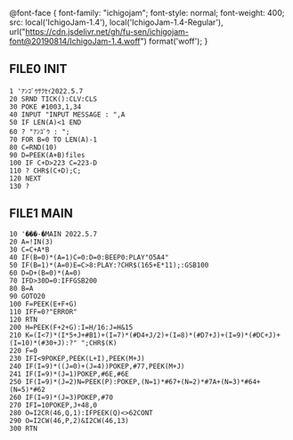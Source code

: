 @font-face
{
    font-family: "ichigojam";
    font-style: normal;
    font-weight: 400;
    src: local('IchigoJam-1.4'), local('IchigoJam-1.4-Regular'),
         url("https://cdn.jsdelivr.net/gh/fu-sen/ichigojam-font@20190814/IchigoJam-1.4.woff") format('woff');
}

## FILE0 INIT

```"ichigojam"
1 'ｱﾝｺﾞｳｻｸｾｲ2022.5.7
20 SRND TICK():CLV:CLS
30 POKE #1003,1,34
40 INPUT "INPUT MESSAGE : ",A
50 IF LEN(A)<1 END
60 ? "ｱﾝｺﾞｳ : ";
70 FOR B=0 TO LEN(A)-1
80 C=RND(10)
90 D=PEEK(A+B)files
100 IF C+D>223 C=223-D
110 ? CHR$(C+D);C;
120 NEXT
130 ?
```

## FILE1 MAIN

```ichigojam
10 '���-�MAIN 2022.5.7
20 A=!IN(3)
30 C=C+A*B
40 IF(B=0)*(A=1)C=0:D=0:BEEP0:PLAY"O5A4"
50 IF(B=1)*(A=0)E=C>8:PLAY:?CHR$(165+E*11);:GSB100
60 D=D+(B=0)*(A=0)
70 IFD>30D=0:IFFGSB200
80 B=A
90 GOTO20
100 F=PEEK(E+F+G)
110 IFF=0?"ERROR"
120 RTN
200 H=PEEK(F+2+G):I=H/16:J=H&15
210 K=(I<7)*(I*5+J+#B1)+(I=7)*(#D4+J/2)+(I=8)*(#D7+J)+(I=9)*(#DC+J)+(I=10)*(#30+J):?" ";CHR$(K)
220 F=0
230 IFI<9POKEP,PEEK(L+I),PEEK(M+J)
240 IF(I=9)*((J=0)+(J=4))POKEP,#77,PEEK(M+J)
241 IF(I=9)*(J=1)POKEP,#6E,#6E
250 IF(I=9)*(J=2)N=PEEK(P):POKEP,(N=1)*#67+(N=2)*#7A+(N=3)*#64+(N=5)*#62
260 IF(I=9)*(J=3)POKEP,#70
270 IFI=10POKEP,J+48,0
280 O=I2CR(46,Q,1):IFPEEK(Q)<>62CONT
290 O=I2CW(46,P,2)&I2CW(46,13)
300 RTN
```
